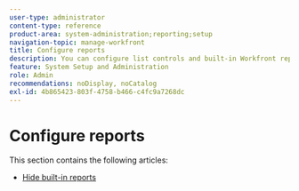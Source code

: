```yaml
---
user-type: administrator
content-type: reference
product-area: system-administration;reporting;setup
navigation-topic: manage-workfront
title: Configure reports
description: You can configure list controls and built-in Workfront reports.
feature: System Setup and Administration
role: Admin
recommendations: noDisplay, noCatalog
exl-id: 4b865423-803f-4758-b466-c4fc9a7268dc
---
```

# Configure reports

This section contains the following articles:

* [Hide built-in reports](../../../administration-and-setup/manage-workfront/configure-reports/hide-built-in-reports.md)
